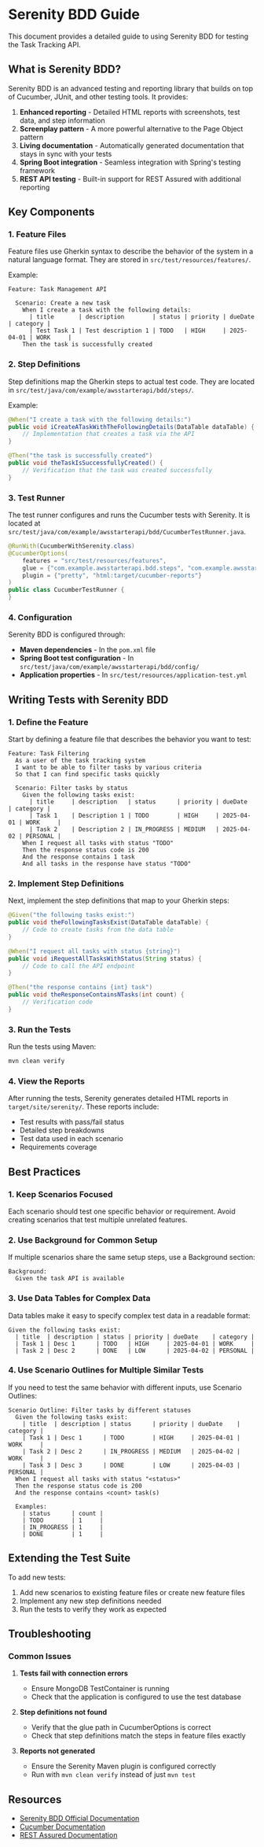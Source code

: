 # Serenity BDD Guide

This document provides a detailed guide to using Serenity BDD for testing the Task Tracking API.

## What is Serenity BDD?

Serenity BDD is an advanced testing and reporting library that builds on top of Cucumber, JUnit, and other testing tools. It provides:

1. **Enhanced reporting** - Detailed HTML reports with screenshots, test data, and step information
2. **Screenplay pattern** - A more powerful alternative to the Page Object pattern
3. **Living documentation** - Automatically generated documentation that stays in sync with your tests
4. **Spring Boot integration** - Seamless integration with Spring's testing framework
5. **REST API testing** - Built-in support for REST Assured with additional reporting

## Key Components

### 1. Feature Files

Feature files use Gherkin syntax to describe the behavior of the system in a natural language format. They are stored in `src/test/resources/features/`.

Example:
```gherkin
Feature: Task Management API
  
  Scenario: Create a new task
    When I create a task with the following details:
      | title       | description        | status | priority | dueDate    | category |
      | Test Task 1 | Test description 1 | TODO   | HIGH     | 2025-04-01 | WORK     |
    Then the task is successfully created
```

### 2. Step Definitions

Step definitions map the Gherkin steps to actual test code. They are located in `src/test/java/com/example/awsstarterapi/bdd/steps/`.

Example:
```java
@When("I create a task with the following details:")
public void iCreateATaskWithTheFollowingDetails(DataTable dataTable) {
    // Implementation that creates a task via the API
}

@Then("the task is successfully created")
public void theTaskIsSuccessfullyCreated() {
    // Verification that the task was created successfully
}
```

### 3. Test Runner

The test runner configures and runs the Cucumber tests with Serenity. It is located at `src/test/java/com/example/awsstarterapi/bdd/CucumberTestRunner.java`.

```java
@RunWith(CucumberWithSerenity.class)
@CucumberOptions(
    features = "src/test/resources/features",
    glue = {"com.example.awsstarterapi.bdd.steps", "com.example.awsstarterapi.bdd.config"},
    plugin = {"pretty", "html:target/cucumber-reports"}
)
public class CucumberTestRunner {
}
```

### 4. Configuration

Serenity BDD is configured through:

- **Maven dependencies** - In the `pom.xml` file
- **Spring Boot test configuration** - In `src/test/java/com/example/awsstarterapi/bdd/config/`
- **Application properties** - In `src/test/resources/application-test.yml`

## Writing Tests with Serenity BDD

### 1. Define the Feature

Start by defining a feature file that describes the behavior you want to test:

```gherkin
Feature: Task Filtering
  As a user of the task tracking system
  I want to be able to filter tasks by various criteria
  So that I can find specific tasks quickly
  
  Scenario: Filter tasks by status
    Given the following tasks exist:
      | title     | description   | status      | priority | dueDate    | category |
      | Task 1    | Description 1 | TODO        | HIGH     | 2025-04-01 | WORK     |
      | Task 2    | Description 2 | IN_PROGRESS | MEDIUM   | 2025-04-02 | PERSONAL |
    When I request all tasks with status "TODO"
    Then the response status code is 200
    And the response contains 1 task
    And all tasks in the response have status "TODO"
```

### 2. Implement Step Definitions

Next, implement the step definitions that map to your Gherkin steps:

```java
@Given("the following tasks exist:")
public void theFollowingTasksExist(DataTable dataTable) {
    // Code to create tasks from the data table
}

@When("I request all tasks with status {string}")
public void iRequestAllTasksWithStatus(String status) {
    // Code to call the API endpoint
}

@Then("the response contains {int} task")
public void theResponseContainsNTasks(int count) {
    // Verification code
}
```

### 3. Run the Tests

Run the tests using Maven:

```bash
mvn clean verify
```

### 4. View the Reports

After running the tests, Serenity generates detailed HTML reports in `target/site/serenity/`. These reports include:

- Test results with pass/fail status
- Detailed step breakdowns
- Test data used in each scenario
- Requirements coverage

## Best Practices

### 1. Keep Scenarios Focused

Each scenario should test one specific behavior or requirement. Avoid creating scenarios that test multiple unrelated features.

### 2. Use Background for Common Setup

If multiple scenarios share the same setup steps, use a Background section:

```gherkin
Background:
  Given the task API is available
```

### 3. Use Data Tables for Complex Data

Data tables make it easy to specify complex test data in a readable format:

```gherkin
Given the following tasks exist:
  | title  | description | status | priority | dueDate    | category |
  | Task 1 | Desc 1      | TODO   | HIGH     | 2025-04-01 | WORK     |
  | Task 2 | Desc 2      | DONE   | LOW      | 2025-04-02 | PERSONAL |
```

### 4. Use Scenario Outlines for Multiple Similar Tests

If you need to test the same behavior with different inputs, use Scenario Outlines:

```gherkin
Scenario Outline: Filter tasks by different statuses
  Given the following tasks exist:
    | title  | description | status      | priority | dueDate    | category |
    | Task 1 | Desc 1      | TODO        | HIGH     | 2025-04-01 | WORK     |
    | Task 2 | Desc 2      | IN_PROGRESS | MEDIUM   | 2025-04-02 | WORK     |
    | Task 3 | Desc 3      | DONE        | LOW      | 2025-04-03 | PERSONAL |
  When I request all tasks with status "<status>"
  Then the response status code is 200
  And the response contains <count> task(s)
  
  Examples:
    | status      | count |
    | TODO        | 1     |
    | IN_PROGRESS | 1     |
    | DONE        | 1     |
```

## Extending the Test Suite

To add new tests:

1. Add new scenarios to existing feature files or create new feature files
2. Implement any new step definitions needed
3. Run the tests to verify they work as expected

## Troubleshooting

### Common Issues

1. **Tests fail with connection errors**
   - Ensure MongoDB TestContainer is running
   - Check that the application is configured to use the test database

2. **Step definitions not found**
   - Verify that the glue path in CucumberOptions is correct
   - Check that step definitions match the steps in feature files exactly

3. **Reports not generated**
   - Ensure the Serenity Maven plugin is configured correctly
   - Run with `mvn clean verify` instead of just `mvn test`

## Resources

- [Serenity BDD Official Documentation](https://serenity-bdd.github.io/docs/guide/user_guide)
- [Cucumber Documentation](https://cucumber.io/docs/cucumber/)
- [REST Assured Documentation](https://rest-assured.io/)
